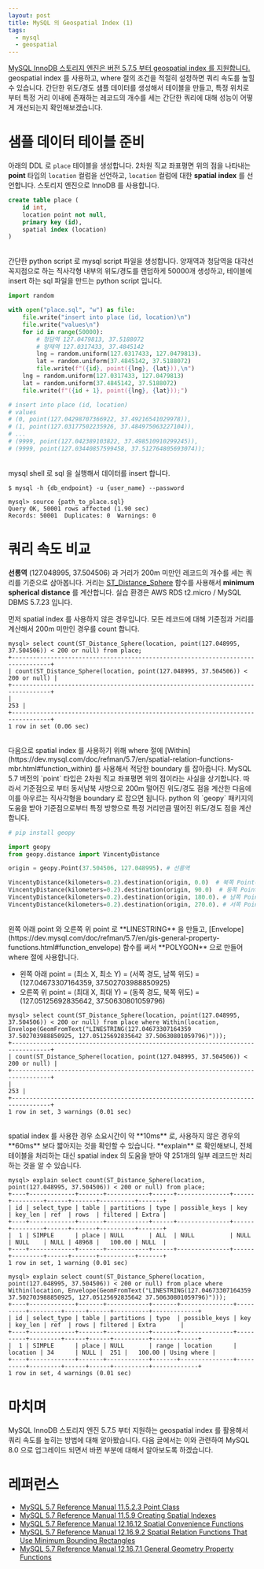 ```yaml
---
layout: post
title: MySQL 의 Geospatial Index (1)
tags:
  - mysql
  - geospatial
---
```


[MySQL InnoDB 스토리지 엔진은 버전 5.7.5 부터 geospatial index 를 지원합니다.](https://dev.mysql.com/doc/relnotes/mysql/5.7/en/news-5-7-5.html) geospatial index 를 사용하고, where 절의 조건을 적절히 설정하면 쿼리 속도를 높힐 수 있습니다. 간단한 위도/경도 샘플 데이터를 생성해서 테이블을 만들고, 특정 위치로 부터 특정 거리 이내에 존재하는 레코드의 개수를 세는 간단한 쿼리에 대해 성능이 어떻게 개선되는지 확인해보겠습니다.

# 샘플 데이터 테이블 준비

아래의 DDL 로 `place` 테이블을 생성합니다. 2차원 직교 좌표평면 위의 점을 나타내는 **point** 타입의 `location` 컬럼을 선언하고, `location` 컬럼에 대한 **spatial index** 를 선언합니다. 스토리지 엔진으로 InnoDB 를 사용합니다.

```sql
create table place (
	id int,
	location point not null,
	primary key (id),
	spatial index (location)
)
```

<br>
간단한 python script 로 mysql script 파일을 생성합니다. 양재역과 청담역을 대각선 꼭지점으로 하는 직사각형 내부의 위도/경도를 랜덤하게 50000개 생성하고, 테이블에 insert 하는 sql 파일을 만드는 python script 입니다.

```python
import random

with open("place.sql", "w") as file:
    file.write("insert into place (id, location)\n")
    file.write("values\n")
    for id in range(50000):
        # 청담역 127.0479813, 37.5188072
        # 양재역 127.0317433, 37.4845142
        lng = random.uniform(127.0317433, 127.0479813).
        lat = random.uniform(37.4845142, 37.5188072)
        file.write(f"({id}, point({lng}, {lat})),\n")
    lng = random.uniform(127.0317433, 127.0479813)
    lat = random.uniform(37.4845142, 37.5188072)
    file.write(f"({id + 1}, point({lng}, {lat}));")

# insert into place (id, location)
# values
# (0, point(127.04298707366922, 37.49216541029978)),
# (1, point(127.03177502235926, 37.484975063227104)),
# ...
# (9999, point(127.042389103822, 37.498510910299245)),
# (9999, point(127.03440857599458, 37.512764805693074));
```

<br>
mysql shell 로 sql 을 실행해서 데이터를 insert 합니다.

```
$ mysql -h {db_endpoint} -u {user_name} --password

mysql> source {path_to_place.sql}
Query OK, 50001 rows affected (1.90 sec)
Records: 50001  Duplicates: 0  Warnings: 0
```

# 쿼리 속도 비교

**선릉역** (127.048995, 37.504506) 과 거리가 200m 미만인 레코드의 개수를 세는 쿼리를 기준으로 삼아봅니다. 거리는 [ST\_Distance\_Sphere](https://dev.mysql.com/doc/refman/5.7/en/spatial-convenience-functions.html#function_st-distance-sphere) 함수를 사용해서 **minimum spherical distance** 를 계산합니다. 실습 환경은 AWS RDS t2.micro / MySQL DBMS 5.7.23 입니다.

먼저 spatial index 를 사용하지 않은 경우입니다. 모든 레코드에 대해 기준점과 거리를 계산해서 200m 미만인 경우를 count 합니다.

```
mysql> select count(ST_Distance_Sphere(location, point(127.048995, 37.504506)) < 200 or null) from place;
+---------------------------------------------------------------------------------+
| count(ST_Distance_Sphere(location, point(127.048995, 37.504506)) < 200 or null) |
+---------------------------------------------------------------------------------+
|                                                                             253 |
+---------------------------------------------------------------------------------+
1 row in set (0.06 sec)
```

<br>
다음으로 spatial index 를 사용하기 위해 where 절에 [Within](https://dev.mysql.com/doc/refman/5.7/en/spatial-relation-functions-mbr.html#function_within) 를 사용해서 적당한 boundary 를 잡아줍니다. MySQL 5.7 버전의 `point` 타입은 2차원 직교 좌표평면 위의 점이라는 사실을 상기합니다. 따라서 기준점으로 부터 동서남북 사방으로 200m 떨어진 위도/경도 점을 계산한 다음에 이를 아우르는 직사각형을 boundary 로 잡으면 됩니다. python 의 `geopy` 패키지의 도움을 받아 기준점으로부터 특정 방향으로 특정 거리만큼 떨어진 위도/경도 점을 계산합니다.

```python
# pip install geopy

import geopy
from geopy.distance import VincentyDistance

origin = geopy.Point(37.504506, 127.048995). # 선릉역

VincentyDistance(kilometers=0.2).destination(origin, 0.0)  # 북쪽 Point(37.50630801059796, 127.048995, 0.0)
VincentyDistance(kilometers=0.2).destination(origin, 90.0)  # 동쪽 Point(37.50450597834414, 127.05125692835642, 0.0)
VincentyDistance(kilometers=0.2).destination(origin, 180.0). # 남쪽 Point(37.502703988850925, 127.048995, 0.0)
VincentyDistance(kilometers=0.2).destination(origin, 270.0). # 서쪽 Point(37.50450597834414, 127.04673307164359, 0.0)
```

<br>
왼쪽 아래 point 와 오른쪽 위 point 로 **LINESTRING** 을 만들고, [Envelope](https://dev.mysql.com/doc/refman/5.7/en/gis-general-property-functions.html#function_envelope) 함수를 써서 **POLYGON** 으로 만들어 where 절에 사용합니다.

* 왼쪽 아래 point = (최소 X, 최소 Y) = (서쪽 경도, 남쪽 위도) = (127.04673307164359, 37.502703988850925)
* 오른쪽 위 point = (최대 X, 최대 Y) = (동쪽 경도, 북쪽 위도) = (127.05125692835642, 37.50630801059796)

```
mysql> select count(ST_Distance_Sphere(location, point(127.048995, 37.504506)) < 200 or null) from place where Within(location, Envelope(GeomFromText("LINESTRING(127.04673307164359 37.502703988850925, 127.05125692835642 37.50630801059796)")));
+---------------------------------------------------------------------------------+
| count(ST_Distance_Sphere(location, point(127.048995, 37.504506)) < 200 or null) |
+---------------------------------------------------------------------------------+
|                                                                             253 |
+---------------------------------------------------------------------------------+
1 row in set, 3 warnings (0.01 sec)
```

<br>
spatial index 를 사용한 경우 소요시간이 약 **10ms** 로, 사용하지 않은 경우의 **60ms** 보다 짧아지는 것을 확인할 수 있습니다. **explain** 로 확인해보니, 전체 테이블을 처리하는 대신 spatial index 의 도움을 받아 약 251개의 일부 레코드만 처리하는 것을 알 수 있습니다.

```
mysql> explain select count(ST_Distance_Sphere(location, point(127.048995, 37.504506)) < 200 or null) from place;
+----+-------------+-------+------------+------+---------------+------+---------+------+-------+----------+-------+
| id | select_type | table | partitions | type | possible_keys | key  | key_len | ref  | rows  | filtered | Extra |
+----+-------------+-------+------------+------+---------------+------+---------+------+-------+----------+-------+
|  1 | SIMPLE      | place | NULL       | ALL  | NULL          | NULL | NULL    | NULL | 48968 |   100.00 | NULL  |
+----+-------------+-------+------------+------+---------------+------+---------+------+-------+----------+-------+
1 row in set, 1 warning (0.01 sec)

mysql> explain select count(ST_Distance_Sphere(location, point(127.048995, 37.504506)) < 200 or null) from place where Within(location, Envelope(GeomFromText("LINESTRING(127.04673307164359 37.502703988850925, 127.05125692835642 37.50630801059796)")));
+----+-------------+-------+------------+-------+---------------+----------+---------+------+------+----------+-------------+
| id | select_type | table | partitions | type  | possible_keys | key      | key_len | ref  | rows | filtered | Extra       |
+----+-------------+-------+------------+-------+---------------+----------+---------+------+------+----------+-------------+
|  1 | SIMPLE      | place | NULL       | range | location      | location | 34      | NULL |  251 |   100.00 | Using where |
+----+-------------+-------+------------+-------+---------------+----------+---------+------+------+----------+-------------+
1 row in set, 4 warnings (0.01 sec)
```

# 마치며

MySQL InnoDB 스토리지 엔진 5.7.5 부터 지원하는 geospatial index 를 활용해서 쿼리 속도를 높히는 방법에 대해 알아봤습니다. 다음 글에서는 이와 관련하여 MySQL 8.0 으로 업그레이드 되면서 바뀐 부분에 대해서 알아보도록 하겠습니다.

# 레퍼런스

* [MySQL 5.7 Reference Manual 11.5.2.3 Point Class](https://dev.mysql.com/doc/refman/5.7/en/gis-class-point.html)
* [MySQL 5.7 Reference Manual 11.5.9 Creating Spatial Indexes](https://dev.mysql.com/doc/refman/5.7/en/creating-spatial-indexes.html)
* [MySQL 5.7 Reference Manual 12.16.12 Spatial Convenience Functions](https://dev.mysql.com/doc/refman/5.7/en/spatial-convenience-functions.html#function_st-distance-sphere)
* [MySQL 5.7 Reference Manual 12.16.9.2 Spatial Relation Functions That Use Minimum Bounding Rectangles](https://dev.mysql.com/doc/refman/5.7/en/spatial-relation-functions-mbr.html#function_within)
* [MySQL 5.7 Reference Manual 12.16.7.1 General Geometry Property Functions](https://dev.mysql.com/doc/refman/5.7/en/gis-general-property-functions.html#function_envelope)

